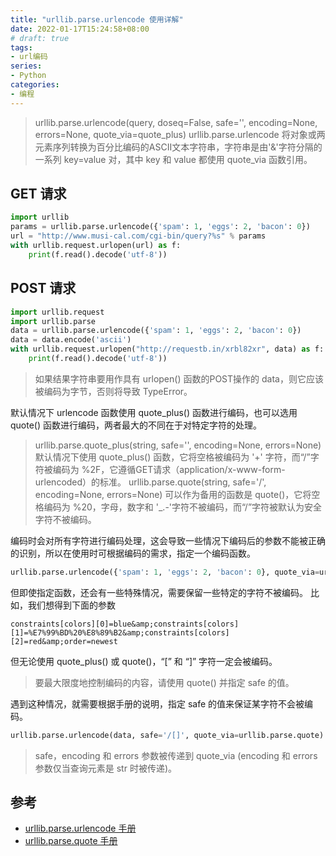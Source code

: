 ```yaml
---
title: "urllib.parse.urlencode 使用详解"
date: 2022-01-17T15:24:58+08:00
# draft: true
tags: 
- url编码
series:
- Python
categories:
- 编程
---
```


> urllib.parse.urlencode(query, doseq=False, safe='', encoding=None, errors=None, quote_via=quote_plus)
urllib.parse.urlencode 将对象或两元素序列转换为百分比编码的ASCII文本字符串，字符串是由'&'字符分隔的一系列 key=value 对，其中 key 和 value 都使用 quote_via 函数引用。

## GET 请求
```python
import urllib
params = urllib.parse.urlencode({'spam': 1, 'eggs': 2, 'bacon': 0})
url = "http://www.musi-cal.com/cgi-bin/query?%s" % params
with urllib.request.urlopen(url) as f:
    print(f.read().decode('utf-8'))
```

## POST 请求
```python
import urllib.request
import urllib.parse
data = urllib.parse.urlencode({'spam': 1, 'eggs': 2, 'bacon': 0})
data = data.encode('ascii')
with urllib.request.urlopen("http://requestb.in/xrbl82xr", data) as f:
    print(f.read().decode('utf-8'))
```

> 如果结果字符串要用作具有 urlopen() 函数的POST操作的 data，则它应该被编码为字节，否则将导致 TypeError。

默认情况下 urlencode 函数使用 quote_plus() 函数进行编码，也可以选用 quote() 函数进行编码，两者最大的不同在于对特定字符的处理。

>urllib.parse.quote_plus(string, safe='', encoding=None, errors=None)
默认情况下使用 quote_plus() 函数，它将空格被编码为 '+' 字符，而“/”字符被编码为 %2F，它遵循GET请求（application/x-www-form-urlencoded）的标准。
urllib.parse.quote(string, safe='/', encoding=None, errors=None)
可以作为备用的函数是 quote()，它将空格编码为 %20，字母，数字和 '_.-'字符不被编码，而“/”字符被默认为安全字符不被编码。

编码时会对所有字符进行编码处理，这会导致一些情况下编码后的参数不能被正确的识别，所以在使用时可根据编码的需求，指定一个编码函数。

```python
urllib.parse.urlencode({'spam': 1, 'eggs': 2, 'bacon': 0}, quote_via=urllib.parse.quote)
```
但即使指定函数，还会有一些特殊情况，需要保留一些特定的字符不被编码。
比如，我们想得到下面的参数

```url
constraints[colors][0]=blue&amp;constraints[colors][1]=%E7%99%BD%20%E8%89%B2&amp;constraints[colors][2]=red&amp;order=newest
```

但无论使用 quote_plus() 或 quote()，“[” 和 “]” 字符一定会被编码。

> 要最大限度地控制编码的内容，请使用 quote() 并指定 safe 的值。

遇到这种情况，就需要根据手册的说明，指定 safe 的值来保证某字符不会被编码。

```python
urllib.parse.urlencode(data, safe='/[]', quote_via=urllib.parse.quote)
```

> safe，encoding 和 errors 参数被传递到 quote_via (encoding 和 errors 参数仅当查询元素是 str 时被传递)。

## 参考
- [urllib.parse.urlencode 手册](https://www.rddoc.com/doc/Python/3.6.0/zh/library/urllib.parse/#urllib.parse.urlencode)
- [urllib.parse.quote 手册](https://www.rddoc.com/doc/Python/3.6.0/zh/library/urllib.parse/#urllib.parse.quote)
